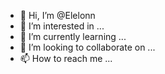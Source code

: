 - 👋 Hi, I’m @Elelonn
- 👀 I’m interested in ...
- 🌱 I’m currently learning ...
- 💞️ I’m looking to collaborate on ...
- 📫 How to reach me ...

<!---
Elelonn/Elelonn is a ✨ special ✨ repository because its `README.md` (this file) appears on your GitHub profile.
You can click the Preview link to take a look at your changes.
--->
